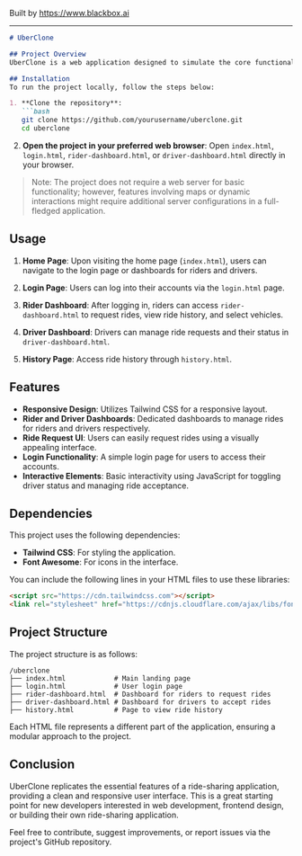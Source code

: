 
Built by https://www.blackbox.ai

---

```markdown
# UberClone

## Project Overview
UberClone is a web application designed to simulate the core functionalities of a ride-sharing platform like Uber. It provides a user-friendly interface for riders to request rides, and for drivers to manage their ride requests and status. The application aims to offer a seamless experience with vibrant UI, responsive design, and essential features.

## Installation
To run the project locally, follow the steps below:

1. **Clone the repository**:
   ```bash
   git clone https://github.com/yourusername/uberclone.git
   cd uberclone
   ```

2. **Open the project in your preferred web browser**:
   Open `index.html`, `login.html`, `rider-dashboard.html`, or `driver-dashboard.html` directly in your browser.

> Note: The project does not require a web server for basic functionality; however, features involving maps or dynamic interactions might require additional server configurations in a full-fledged application.

## Usage
1. **Home Page**: Upon visiting the home page (`index.html`), users can navigate to the login page or dashboards for riders and drivers.
   
2. **Login Page**: Users can log into their accounts via the `login.html` page.

3. **Rider Dashboard**: After logging in, riders can access `rider-dashboard.html` to request rides, view ride history, and select vehicles.

4. **Driver Dashboard**: Drivers can manage ride requests and their status in `driver-dashboard.html`.

5. **History Page**: Access ride history through `history.html`.

## Features
- **Responsive Design**: Utilizes Tailwind CSS for a responsive layout.
- **Rider and Driver Dashboards**: Dedicated dashboards to manage rides for riders and drivers respectively.
- **Ride Request UI**: Users can easily request rides using a visually appealing interface.
- **Login Functionality**: A simple login page for users to access their accounts.
- **Interactive Elements**: Basic interactivity using JavaScript for toggling driver status and managing ride acceptance.

## Dependencies
This project uses the following dependencies:
- **Tailwind CSS**: For styling the application.
- **Font Awesome**: For icons in the interface.

You can include the following lines in your HTML files to use these libraries:
```html
<script src="https://cdn.tailwindcss.com"></script>
<link rel="stylesheet" href="https://cdnjs.cloudflare.com/ajax/libs/font-awesome/6.0.0-beta3/css/all.min.css">
```

## Project Structure
The project structure is as follows:
```
/uberclone
├── index.html            # Main landing page
├── login.html            # User login page
├── rider-dashboard.html  # Dashboard for riders to request rides
├── driver-dashboard.html # Dashboard for drivers to accept rides
├── history.html          # Page to view ride history
```

Each HTML file represents a different part of the application, ensuring a modular approach to the project.

## Conclusion
UberClone replicates the essential features of a ride-sharing application, providing a clean and responsive user interface. This is a great starting point for new developers interested in web development, frontend design, or building their own ride-sharing application.

Feel free to contribute, suggest improvements, or report issues via the project's GitHub repository.
```